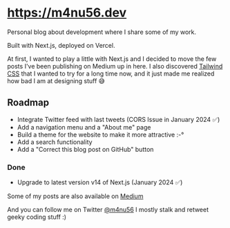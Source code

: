 # https://m4nu56.dev

Personal blog about development where I share some of my work.

Built with Next.js, deployed on Vercel. 

At first, I wanted to play a little with Next.js and I decided to move the few posts I've been publishing on Medium up in here.
I also discovered [Tailwind CSS](https://tailwindcss.com/) that I wanted to try for a long time now, 
and it just made me realized how bad I am at designing stuff 😅

## Roadmap

- Integrate Twitter feed with last tweets (CORS Issue in January 2024 ✅)
- Add a navigation menu and a "About me" page
- Build a theme for the website to make it more attractive :-°
- Add a search functionality
- Add a "Correct this blog post on GitHub" button 

### Done
- Upgrade to latest version v14 of Next.js (January 2024 ✅)

Some of my posts are also available on [Medium](https://medium.com/@mnu)

And you can follow me on Twitter [@m4nu56](https://twitter.com/m4nu56) I mostly stalk and retweet geeky coding stuff :)